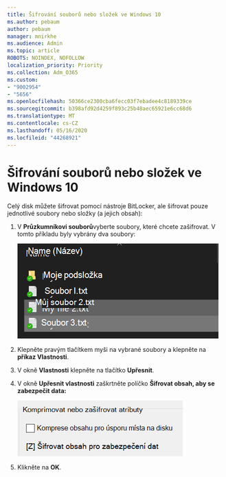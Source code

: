 ```yaml
---
title: Šifrování souborů nebo složek ve Windows 10
ms.author: pebaum
author: pebaum
manager: mnirkhe
ms.audience: Admin
ms.topic: article
ROBOTS: NOINDEX, NOFOLLOW
localization_priority: Priority
ms.collection: Adm_O365
ms.custom:
- "9002954"
- "5656"
ms.openlocfilehash: 50366ce2300cba6fecc03f7ebadee4c8189339ce
ms.sourcegitcommit: b398afd92d4259f893c25b48aec65921e6cc68d6
ms.translationtype: MT
ms.contentlocale: cs-CZ
ms.lasthandoff: 05/16/2020
ms.locfileid: "44268921"
---
```

# <a name="encrypt-files-or-folder-in-windows-10"></a>Šifrování souborů nebo složek ve Windows 10

Celý disk můžete šifrovat pomocí nástroje BitLocker, ale šifrovat pouze jednotlivé soubory nebo složky (a jejich obsah):

1. V **Průzkumníkovi souborů**vyberte soubory, které chcete zašifrovat. V tomto příkladu byly vybrány dva soubory:

    ![Výběr souborů nebo složek pro šifrování](media/select-for-encrypting.png)

2. Klepněte pravým tlačítkem myši na vybrané soubory a klepněte na **příkaz Vlastnosti**.

3. V okně **Vlastnosti** klepněte na tlačítko **Upřesnit**.

4. V okně **Upřesnit vlastnosti** zaškrtněte políčko **Šifrovat obsah, aby se zabezpečit data:**

    ![Šifrování obsahu](media/encrypt-contents.png)

5. Klikněte na **OK**.
